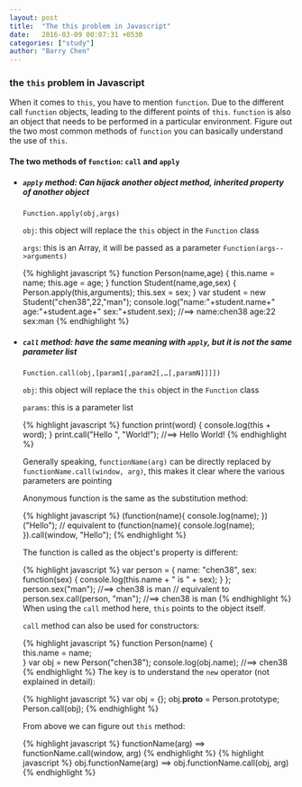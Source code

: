 ```yaml
---
layout: post
title:  "The this problem in Javascript"
date:   2016-03-09 00:07:31 +0530
categories: ["study"]
author: "Barry Chen"
---
```


### **the `this` problem in Javascript**

When it comes to `this`, you have to mention `function`. Due to the different call `function` objects, leading to the different points of `this`. `function` is also an object that needs to be performed in a particular environment. Figure out the two most common methods of `function` you can basically understand the use of `this`.

#### The two methods of `function`: `call` and `apply`

* ##### `apply` method: Can hijack another object method, inherited property of another object

	`Function.apply(obj,args)`
    
	`obj`: this object will replace the `this` object in the `Function` class
    
	`args`: this is an Array, it will be passed as a parameter `Function(args-->arguments)`
	
  {% highlight javascript %}
  function Person(name,age) {
      this.name = name;
      this.age = age;
  }
  function Student(name,age,sex) {
      Person.apply(this,arguments);
      this.sex = sex;
  }
  var student = new Student("chen38",22,"man");
  console.log("name:"+student.name+" age:"+student.age+" sex:"+student.sex);
  //==> name:chen38 age:22 sex:man
  {% endhighlight %}
	
* ##### `call` method: have the same meaning with `apply`, but it is not the same parameter list
	
	`Function.call(obj,[param1[,param2[,…[,paramN]]]])`
        
    `obj`: this object will replace the `this` object in the `Function` class
    
    `params`: this is a parameter list
    
    {% highlight javascript %}
    function print(word) {
    	console.log(this + word);
    }
    print.call("Hello ", "World!"); //==> Hello World!
    {% endhighlight %}
    
	Generally speaking, `functionName(arg)` can be directly replaced by `functionName.call(window, arg)`, this makes it clear where the various parameters are pointing
    
    Anonymous function is the same as the substitution method:
    
    {% highlight javascript %}
    (function(name){
    	console.log(name);
    })("Hello");
    // equivalent to
    (function(name){
    	console.log(name);
    }).call(window, "Hello");
    {% endhighlight %}
    
	 The function is called as the object's property is different:
   
   	{% highlight javascript %}
    var person = {
		name: "chen38",
		sex: function(sex) {
			console.log(this.name + " is " + sex);
		}
	};
	person.sex("man"); //==> chen38 is man
  // equivalent to
	person.sex.call(person, "man"); //==> chen38 is man
	{% endhighlight %}
	When using the `call` method here, `this` points to the object itself.
    
    `call` method can also be used for constructors:
   
    {% highlight javascript %}
    function Person(name) {  
    	this.name = name;  
	}
    var obj = new Person("chen38");
    console.log(obj.name); //==> chen38
    {% endhighlight %}
    The key is to understand the `new` operator (not explained in detail):
    
    {% highlight javascript %}
    var obj = {};
    obj.__proto__ = Person.prototype;
    Person.call(obj);
    {% endhighlight %}
    
	From above we can figure out `this` method:
   
	{% highlight javascript %}
    functionName(arg) ==> functionName.call(window, arg)
    {% endhighlight %}
    {% highlight javascript %}
	obj.functionName(arg) ==> obj.functionName.call(obj, arg)
    {% endhighlight %}
